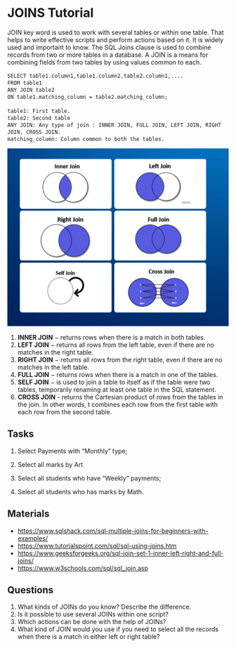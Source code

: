 # JOINS Tutorial

JOIN key word is used to work with several tables or within one table. That helps to write effective scripts and perform
actions based on it.
It is widely used and important to know.
The SQL Joins clause is used to combine records from two or more tables in a database. A JOIN is a means for combining
fields from two tables by using values common to each.

```text
SELECT table1.column1,table1.column2,table2.column1,....
FROM table1 
ANY JOIN table2
ON table1.matching_column = table2.matching_column;

table1: First table.
table2: Second table
ANY JOIN: Any type of join : INNER JOIN, FULL JOIN, LEFT JOIN, RIGHT JOIN, CROSS JOIN.
matching_column: Column common to both the tables.
```

![Join types](img/JoinTypes.png)

1. **INNER JOIN** − returns rows when there is a match in both tables.
2. **LEFT JOIN** − returns all rows from the left table, even if there are no matches in the right table.
3. **RIGHT JOIN** − returns all rows from the right table, even if there are no matches in the left table.
4. **FULL JOIN** − returns rows when there is a match in one of the tables.
5. **SELF JOIN** − is used to join a table to itself as if the table were two tables, temporarily renaming at least one
   table in the SQL statement.
6. **CROSS JOIN** - returns the Cartesian product of rows from the tables in the join. In other words, t combines each
   row from the first table with each row from the second table.

## Tasks

1) Select Payments with “Monthly” type;

2) Select all marks by Art

3) Select all students who have “Weekly” payments;

4) Select all students who has marks by Math.

## Materials

- https://www.sqlshack.com/sql-multiple-joins-for-beginners-with-examples/
- https://www.tutorialspoint.com/sql/sql-using-joins.htm
- https://www.geeksforgeeks.org/sql-join-set-1-inner-left-right-and-full-joins/
- https://www.w3schools.com/sql/sql_join.asp

## Questions

1. What kinds of JOINs do you know? Describe the difference.
2. Is it possible to use several JOINs within one script?
3. Which actions can be done with the help of JOINs?
4. What kind of JOIN would you use if you need to select all the records when there is a match in either left or right
   table?  
